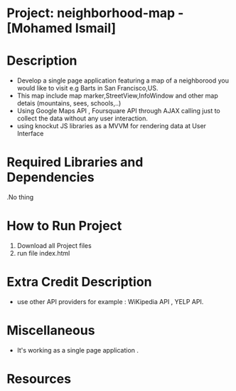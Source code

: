 # Project: neighborhood-map - [Mohamed Ismail]

# Description
   
  - Develop a single page application featuring a map of a neighborood you would like to visit e.g Barts in San Francisco,US.
  - This map include map marker,StreetView,InfoWindow and other  map detais (mountains, sees, schools,..)
  - Using Google Maps API , Foursquare API through AJAX calling just to collect the data without any user interaction.
  - using knockut JS libraries as a MVVM for rendering data at User Interface

# Required Libraries and Dependencies
.No thing

# How to Run Project 
  1.  Download all Project files
  2. run file index.html

# Extra Credit Description
 - use other API providers for example :  WiKipedia API , YELP API.
 
# Miscellaneous
- It's working as a single page application . 

# Resources
